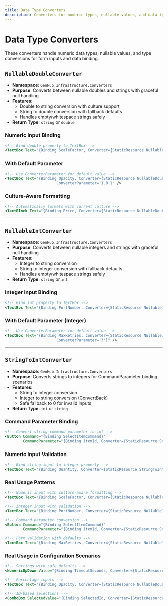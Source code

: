 ```yaml
---
title: Data Type Converters
description: Converters for numeric types, nullable values, and data type transformations
---
```


# Data Type Converters

These converters handle numeric data types, nullable values, and type conversions for form inputs and data binding.

## `NullableDoubleConverter`

- **Namespace**: `GenHub.Infrastructure.Converters`
- **Purpose**: Converts between nullable doubles and strings with graceful null handling
- **Features**:
  - Double to string conversion with culture support
  - String to double conversion with fallback defaults
  - Handles empty/whitespace strings safely
- **Return Type**: `string` or `double`

### Numeric Input Binding

```xml
<!-- Bind double property to TextBox -->
<TextBox Text="{Binding ScaleFactor, Converter={StaticResource NullableDoubleConverter}}" />
```

### With Default Parameter

```xml
<!-- Use ConverterParameter for default value -->
<TextBox Text="{Binding Opacity, Converter={StaticResource NullableDoubleConverter},
                       ConverterParameter='1.0'}" />
```

### Culture-Aware Formatting

```xml
<!-- Automatically formats with current culture -->
<TextBlock Text="{Binding Price, Converter={StaticResource NullableDoubleConverter}}" />
```

---

## `NullableIntConverter`

- **Namespace**: `GenHub.Infrastructure.Converters`
- **Purpose**: Converts between nullable integers and strings with graceful null handling
- **Features**:
  - Integer to string conversion
  - String to integer conversion with fallback defaults
  - Handles empty/whitespace strings safely
- **Return Type**: `string` or `int`

### Integer Input Binding

```xml
<!-- Bind int property to TextBox -->
<TextBox Text="{Binding PortNumber, Converter={StaticResource NullableIntConverter}}" />
```

### With Default Parameter (Integer)

```xml
<!-- Use ConverterParameter for default value -->
<TextBox Text="{Binding MaxRetries, Converter={StaticResource NullableIntConverter},
                       ConverterParameter='3'}" />
```

---

## `StringToIntConverter`

- **Namespace**: `GenHub.Infrastructure.Converters`
- **Purpose**: Converts strings to integers for CommandParameter binding scenarios
- **Features**:
  - String to integer conversion
  - Integer to string conversion (ConvertBack)
  - Safe fallback to 0 for invalid inputs
- **Return Type**: `int` or `string`

### Command Parameter Binding

```xml
<!-- Convert string command parameter to int -->
<Button Command="{Binding SelectItemCommand}"
        CommandParameter="{Binding ItemId, Converter={StaticResource StringToIntConverter}}" />
```

### Numeric Input Validation

```xml
<!-- Bind string input to integer property -->
<TextBox Text="{Binding Quantity, Converter={StaticResource StringToIntConverter}}" />
```

### Real Usage Patterns

```xml
<!-- Numeric input with culture-aware formatting -->
<TextBox Text="{Binding ScaleFactor, Converter={StaticResource NullableDoubleConverter}}" />

<!-- Integer input with validation -->
<TextBox Text="{Binding PortNumber, Converter={StaticResource NullableIntConverter}}" />

<!-- Command parameter conversion -->
<Button Command="{Binding SelectItemCommand}"
        CommandParameter="{Binding ItemId, Converter={StaticResource StringToIntConverter}}" />

<!-- Form validation with defaults -->
<TextBox Text="{Binding MaxRetries, Converter={StaticResource NullableIntConverter}, ConverterParameter='3'}" />
```

### Real Usage in Configuration Scenarios

```xml
<!-- Settings with safe defaults -->
<NumericUpDown Value="{Binding TimeoutSeconds, Converter={StaticResource NullableIntConverter}, ConverterParameter='30'}" />

<!-- Percentage inputs -->
<TextBox Text="{Binding Opacity, Converter={StaticResource NullableDoubleConverter}, ConverterParameter='1.0'}" />

<!-- ID-based selections -->
<ComboBox SelectedValue="{Binding SelectedId, Converter={StaticResource StringToIntConverter}}" />
```
